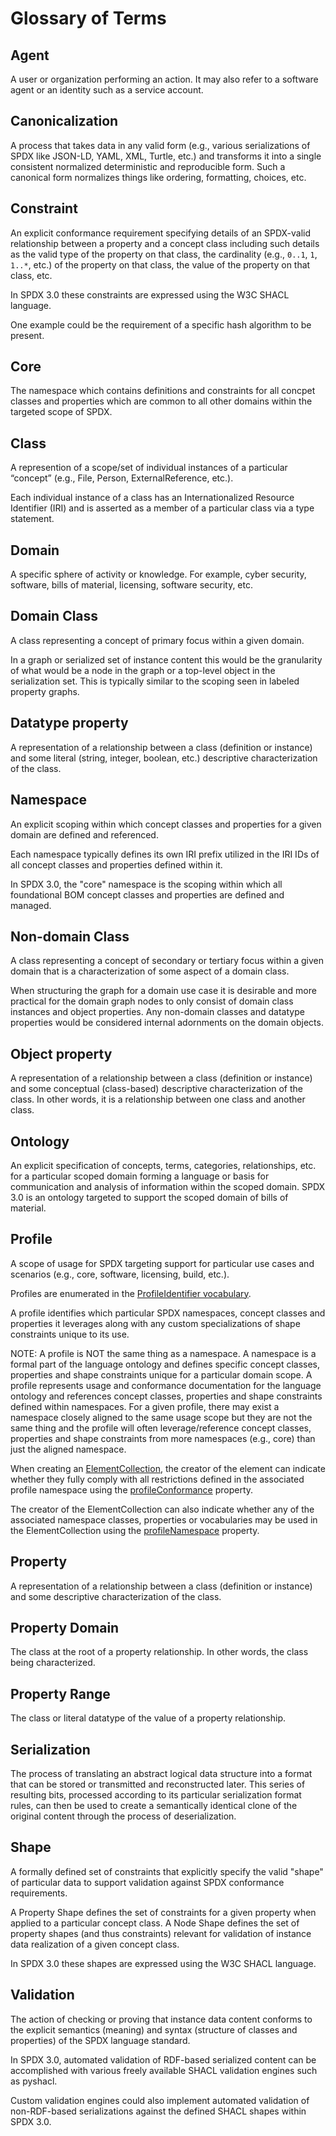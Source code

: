 # Glossary of Terms

## Agent

A user or organization performing an action. It may also refer to a software agent
or an identity such as a service account.

## Canonicalization

A process that takes data in any valid form (e.g., various serializations of SPDX like JSON-LD, YAML, XML, Turtle, etc.) and transforms it into a single consistent normalized deterministic and reproducible form. Such a canonical form normalizes things like ordering, formatting, choices, etc.

## Constraint

An explicit conformance requirement specifying details of an SPDX-valid relationship between a property and a concept class including such details as the valid type of the property on that class, the cardinality (e.g., `0..1`, `1`, `1..*`, etc.) of the property on that class, the value of the property on that class, etc.

In SPDX 3.0 these constraints are expressed using the W3C SHACL language.

One example could be the requirement of a specific hash algorithm to be present.

## Core

The namespace which contains definitions and constraints for all concpet classes and properties which are common to all other domains within the targeted scope of SPDX.

## Class

A represention of a scope/set of individual instances of a particular “concept” (e.g., File, Person, ExternalReference, etc.).

Each individual instance of a class has an Internationalized Resource Identifier (IRI) and is asserted as a member of a particular class via a type statement.

## Domain

A specific sphere of activity or knowledge. For example, cyber security, software, bills of material, licensing, software security, etc.

## Domain Class

A class representing a concept of primary focus within a given domain.

In a graph or serialized set of instance content this would be the granularity of what would be a node in the graph or a top-level object in the serialization set. This is typically similar to the scoping seen in labeled property graphs.

## Datatype property

A representation of a relationship between a class (definition or instance) and some literal (string, integer, boolean, etc.) descriptive characterization of the class.

## Namespace

An explicit scoping within which concept classes and properties for a given domain are defined and referenced.

Each namespace typically defines its own IRI prefix utilized in the IRI IDs of all concept classes and properties defined within it.

In SPDX 3.0, the "core" namespace is the scoping within which all foundational BOM concept classes and properties are defined and managed.

## Non-domain Class

A class representing a concept of secondary or tertiary focus within a given domain that is a characterization of some aspect of a domain class.

When structuring the graph for a domain use case it is desirable and more practical for the domain graph nodes to only consist of domain class instances and object properties. Any non-domain classes and datatype properties would be considered internal adornments on the domain objects.

## Object property

A representation of a relationship between a class (definition or instance) and some conceptual (class-based) descriptive characterization of the class. In other words, it is a relationship between one class and another class.

## Ontology

An explicit specification of concepts, terms, categories, relationships, etc. for a particular scoped domain forming a language or basis for communication and analysis of information within the scoped domain. SPDX 3.0 is an ontology targeted to support the scoped domain of bills of material.

## Profile

A scope of usage for SPDX targeting support for particular use cases and scenarios (e.g., core, software, licensing, build, etc.).

Profiles are enumerated in the [ProfileIdentifier vocabulary](model/Core/Vocabularies/ProfileIdentifierType.md).

A profile identifies which particular SPDX namespaces, concept classes and properties it leverages along with any custom specializations of shape constraints unique to its use.

NOTE: A profile is NOT the same thing as a namespace. A namespace is a formal part of the language ontology and defines specific concept classes, properties and shape constraints unique for a particular domain scope. A profile represents usage and conformance documentation for the language ontology and references concept classes, properties and shape constraints defined within namespaces. For a given profile, there may exist a namespace closely aligned to the same usage scope but they are not the same thing and the profile will often leverage/reference concept classes, properties and shape constraints from more namespaces (e.g., core) than just the aligned namespace.

When creating an [ElementCollection](model/Core/Classes/ElementCollection.md), the creator of the element can indicate whether they fully comply with all restrictions defined in the associated profile namespace using the [profileConformance](model/Core/Properties/profileConformance.md) property.

The creator of the ElementCollection can also indicate whether any of the associated namespace classes, properties or vocabularies may be used in the ElementCollection using the [profileNamespace](model/Core/Properties/profileNamespace.md) property.

## Property

A representation of a relationship between a class (definition or instance) and some descriptive characterization of the class.

## Property Domain

The class at the root of a property relationship. In other words, the class being characterized.

## Property Range

The class or literal datatype of the value of a property relationship.

## Serialization

The process of translating an abstract logical data structure into a format that can be stored or transmitted and reconstructed later. This series of resulting bits, processed according to its particular serialization format rules, can then be used to create a semantically identical clone of the original content through the process of deserialization.

## Shape

A formally defined set of constraints that explicitly specify the valid "shape" of particular data to support validation against SPDX conformance requirements.

A Property Shape defines the set of constraints for a given property when applied to a particular concept class. A Node Shape defines the set of property shapes (and thus constraints) relevant for validation of instance data realization of a given concept class.

In SPDX 3.0 these shapes are expressed using the W3C SHACL language.

## Validation

The action of checking or proving that instance data content conforms to the explicit semantics (meaning) and syntax (structure of classes and properties) of the SPDX language standard.

In SPDX 3.0, automated validation of RDF-based serialized content can be accomplished with various freely available SHACL validation engines such as pyshacl.

Custom validation engines could also implement automated validation of non-RDF-based serializations against the defined SHACL shapes within SPDX 3.0.

